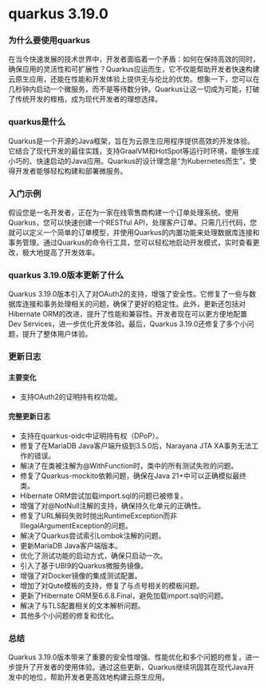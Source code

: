 # quarkus 3.19.0
### 为什么要使用quarkus

在当今快速发展的技术世界中，开发者面临着一个矛盾：如何在保持高效的同时，确保应用的灵活性和可扩展性？Quarkus应运而生，它不仅能帮助开发者快速构建云原生应用，还能在性能和开发体验上提供无与伦比的优势。想象一下，您可以在几秒钟内启动一个微服务，而不是等待数分钟。Quarkus让这一切成为可能，打破了传统开发的桎梏，成为现代开发者的理想选择。

### quarkus是什么

Quarkus是一个开源的Java框架，旨在为云原生应用程序提供高效的开发体验。它结合了现代开发的最佳实践，支持GraalVM和HotSpot等运行时环境，能够生成小巧的、快速启动的Java应用。Quarkus的设计理念是“为Kubernetes而生”，使得开发者能够轻松构建和部署微服务。

### 入门示例

假设您是一名开发者，正在为一家在线零售商构建一个订单处理系统。使用Quarkus，您可以快速创建一个RESTful API，处理客户订单。只需几行代码，您就可以定义一个简单的订单模型，并使用Quarkus的内置功能来处理数据库连接和事务管理。通过Quarkus的命令行工具，您可以轻松地启动开发模式，实时查看更改，极大地提高了开发效率。

### quarkus 3.19.0版本更新了什么

Quarkus 3.19.0版本引入了对OAuth2的支持，增强了安全性。它修复了一些与数据库连接和事务处理相关的问题，确保了更好的稳定性。此外，更新还包括对Hibernate ORM的改进，提升了性能和兼容性。开发者现在可以更方便地配置Dev Services，进一步优化开发体验。最后，Quarkus 3.19.0还修复了多个小问题，提升了整体用户体验。

### 更新日志

#### 主要变化
- 支持OAuth2的证明持有权功能。

#### 完整更新日志
- 支持在quarkus-oidc中证明持有权（DPoP）。
- 修复了在MariaDB Java客户端升级到3.5.0后，Narayana JTA XA事务无法工作的错误。
- 解决了在类被注解为@WithFunction时，类中的所有测试失败的问题。
- 修复了Quarkus-mockito依赖问题，确保在Java 21+中可以正确模拟最终类。
- Hibernate ORM尝试加载import.sql的问题已被修复。
- 增强了对@NotNull注解的支持，确保持久化单元的正确性。
- 修复了URL解码失败时抛出RuntimeException而非IllegalArgumentException的问题。
- 解决了Quarkus尝试索引Lombok注解的问题。
- 更新MariaDB Java客户端版本。
- 优化了测试功能的启动方式，确保只启动一次。
- 引入了基于UBI9的Quarkus微服务镜像。
- 增强了对Docker镜像的集成测试配置。
- 增加了对Qute模板的支持，修复了与点号相关的模板问题。
- 更新了Hibernate ORM至6.6.8.Final，避免加载import.sql的问题。
- 解决了与TLS配置相关的文本解析问题。
- 其他多个小问题的修复和优化。

### 总结

Quarkus 3.19.0版本带来了重要的安全性增强、性能优化和多个问题的修复，进一步提升了开发者的使用体验。通过这些更新，Quarkus继续巩固其在现代Java开发中的地位，帮助开发者更高效地构建云原生应用。